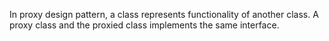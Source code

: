In proxy design pattern, a class represents functionality of another class.
A proxy class and the proxied class implements the same interface.